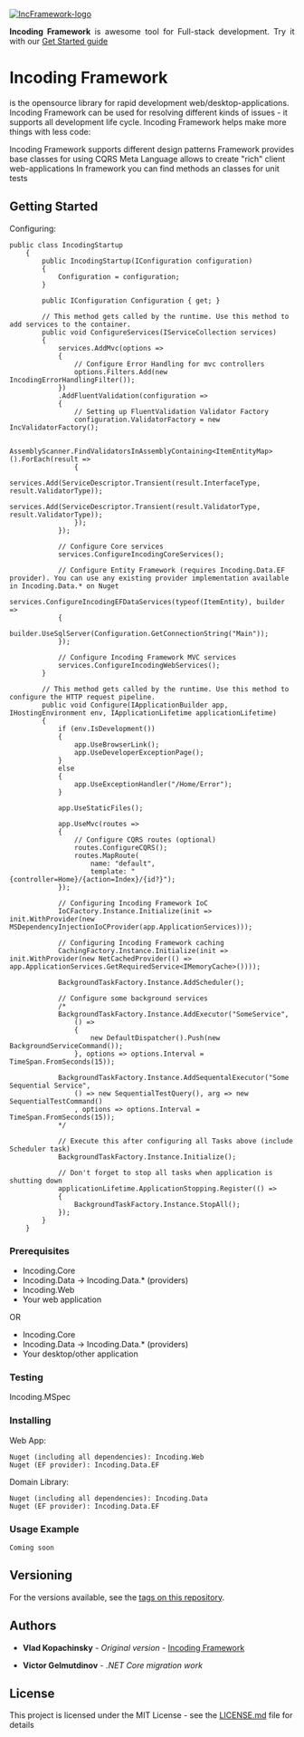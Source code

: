 <a href="http://incframework.com"><img class="aligncenter size-full wp-image-1738" src="http://blog.incframework.com/upload/IncFramework-logo.png" alt="IncFramework-logo" widht="100%" height="auto"  /></a>

<p style="text-align: justify;"><strong>Incoding Framework</strong> is awesome tool for Full-stack development. Try it with our <a href="https://github.com/IncodingSoftware/get-started">Get Started guide</a></p>






# Incoding Framework

is the opensource library for rapid development web/desktop-applications. Incoding Framework can be used for resolving different kinds of issues - it supports all development life cycle. Incoding Framework helps make more things with less code:

Incoding Framework supports different design patterns
Framework provides base classes for using CQRS
Meta Language allows to create "rich" client web-applications
In framework you can find methods an classes for unit tests

## Getting Started

Configuring:
```
public class IncodingStartup
    {
        public IncodingStartup(IConfiguration configuration)
        {
            Configuration = configuration;
        }

        public IConfiguration Configuration { get; }

        // This method gets called by the runtime. Use this method to add services to the container.
        public void ConfigureServices(IServiceCollection services)
        {
            services.AddMvc(options =>
            {
				// Configure Error Handling for mvc controllers
                options.Filters.Add(new IncodingErrorHandlingFilter());
            })
			.AddFluentValidation(configuration =>
            {
				// Setting up FluentValidation Validator Factory
                configuration.ValidatorFactory = new IncValidatorFactory();

                AssemblyScanner.FindValidatorsInAssemblyContaining<ItemEntityMap>().ForEach(result =>
                {
                    services.Add(ServiceDescriptor.Transient(result.InterfaceType, result.ValidatorType));
                    services.Add(ServiceDescriptor.Transient(result.ValidatorType, result.ValidatorType));
                });
            });
			
			// Configure Core services
            services.ConfigureIncodingCoreServices();
			
			// Configure Entity Framework (requires Incoding.Data.EF provider). You can use any existing provider implementation available in Incoding.Data.* on Nuget
            services.ConfigureIncodingEFDataServices(typeof(ItemEntity), builder =>
            {
                builder.UseSqlServer(Configuration.GetConnectionString("Main"));
            });
			
			// Configure Incoding Framework MVC services
            services.ConfigureIncodingWebServices();
        }

        // This method gets called by the runtime. Use this method to configure the HTTP request pipeline.
        public void Configure(IApplicationBuilder app, IHostingEnvironment env, IApplicationLifetime applicationLifetime)
        {
            if (env.IsDevelopment())
            {
                app.UseBrowserLink();
                app.UseDeveloperExceptionPage();
            }
            else
            {
                app.UseExceptionHandler("/Home/Error");
            }

            app.UseStaticFiles();

            app.UseMvc(routes =>
            {
				// Configure CQRS routes (optional)
                routes.ConfigureCQRS();
                routes.MapRoute(
                    name: "default",
                    template: "{controller=Home}/{action=Index}/{id?}");
            });

			// Configuring Incoding Framework IoC
            IoCFactory.Instance.Initialize(init => init.WithProvider(new MSDependencyInjectionIoCProvider(app.ApplicationServices)));
			
			// Configuring Incoding Framework caching
            CachingFactory.Instance.Initialize(init => init.WithProvider(new NetCachedProvider(() => app.ApplicationServices.GetRequiredService<IMemoryCache>())));

            BackgroundTaskFactory.Instance.AddScheduler();
			
			// Configure some background services
			/*
            BackgroundTaskFactory.Instance.AddExecutor("SomeService",
                () =>
                {
                    new DefaultDispatcher().Push(new BackgroundServiceCommand());
                }, options => options.Interval = TimeSpan.FromSeconds(15));

            BackgroundTaskFactory.Instance.AddSequentalExecutor("Some Sequential Service",
                () => new SequentialTestQuery(), arg => new SequentialTestCommand()
                , options => options.Interval = TimeSpan.FromSeconds(15));
			*/
			
			// Execute this after configuring all Tasks above (include Scheduler task)
            BackgroundTaskFactory.Instance.Initialize();

			// Don't forget to stop all tasks when application is shutting down
            applicationLifetime.ApplicationStopping.Register(() =>
            {
                BackgroundTaskFactory.Instance.StopAll();
            });
        }
    }
```

### Prerequisites

* Incoding.Core
* Incoding.Data -> Incoding.Data.* (providers)
* Incoding.Web
* Your web application

OR

* Incoding.Core
* Incoding.Data -> Incoding.Data.* (providers)
* Your desktop/other application


### Testing

Incoding.MSpec

### Installing

Web App:
```
Nuget (including all dependencies): Incoding.Web
Nuget (EF provider): Incoding.Data.EF
```

Domain Library:
```
Nuget (including all dependencies): Incoding.Data
Nuget (EF provider): Incoding.Data.EF
```

### Usage Example
```
Coming soon
```

## Versioning

For the versions available, see the [tags on this repository](https://github.com/Incoding-Software/Incoding-Framework-Core/tags). 

## Authors

* **Vlad Kopachinsky** - *Original version* - [Incoding Framework](https://github.com/Incoding-Software/Incoding-Framework)

* **Victor Gelmutdinov** - *.NET Core migration work*

## License

This project is licensed under the MIT License - see the [LICENSE.md](LICENSE.md) file for details

